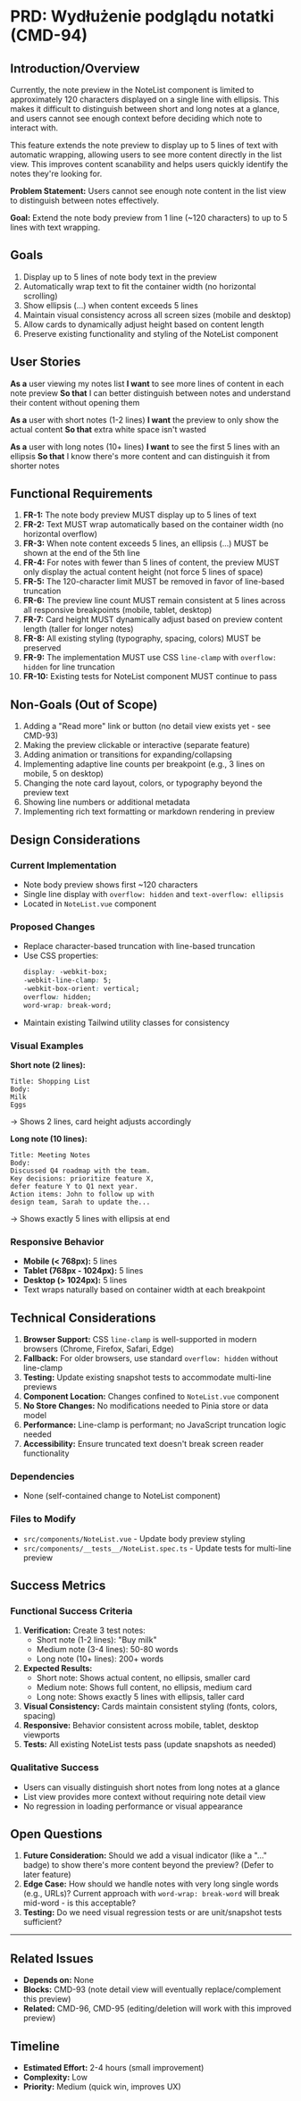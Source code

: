 # PRD: Wydłużenie podglądu notatki (CMD-94)

## Introduction/Overview

Currently, the note preview in the NoteList component is limited to approximately 120 characters displayed on a single line with ellipsis. This makes it difficult to distinguish between short and long notes at a glance, and users cannot see enough context before deciding which note to interact with.

This feature extends the note preview to display up to 5 lines of text with automatic wrapping, allowing users to see more content directly in the list view. This improves content scanability and helps users quickly identify the notes they're looking for.

**Problem Statement:** Users cannot see enough note content in the list view to distinguish between notes effectively.

**Goal:** Extend the note body preview from 1 line (~120 characters) to up to 5 lines with text wrapping.

## Goals

1. Display up to 5 lines of note body text in the preview
2. Automatically wrap text to fit the container width (no horizontal scrolling)
3. Show ellipsis (...) when content exceeds 5 lines
4. Maintain visual consistency across all screen sizes (mobile and desktop)
5. Allow cards to dynamically adjust height based on content length
6. Preserve existing functionality and styling of the NoteList component

## User Stories

**As a** user viewing my notes list
**I want** to see more lines of content in each note preview
**So that** I can better distinguish between notes and understand their content without opening them

**As a** user with short notes (1-2 lines)
**I want** the preview to only show the actual content
**So that** extra white space isn't wasted

**As a** user with long notes (10+ lines)
**I want** to see the first 5 lines with an ellipsis
**So that** I know there's more content and can distinguish it from shorter notes

## Functional Requirements

1. **FR-1:** The note body preview MUST display up to 5 lines of text
2. **FR-2:** Text MUST wrap automatically based on the container width (no horizontal overflow)
3. **FR-3:** When note content exceeds 5 lines, an ellipsis (...) MUST be shown at the end of the 5th line
4. **FR-4:** For notes with fewer than 5 lines of content, the preview MUST only display the actual content height (not force 5 lines of space)
5. **FR-5:** The 120-character limit MUST be removed in favor of line-based truncation
6. **FR-6:** The preview line count MUST remain consistent at 5 lines across all responsive breakpoints (mobile, tablet, desktop)
7. **FR-7:** Card height MUST dynamically adjust based on preview content length (taller for longer notes)
8. **FR-8:** All existing styling (typography, spacing, colors) MUST be preserved
9. **FR-9:** The implementation MUST use CSS `line-clamp` with `overflow: hidden` for line truncation
10. **FR-10:** Existing tests for NoteList component MUST continue to pass

## Non-Goals (Out of Scope)

1. Adding a "Read more" link or button (no detail view exists yet - see CMD-93)
2. Making the preview clickable or interactive (separate feature)
3. Adding animation or transitions for expanding/collapsing
4. Implementing adaptive line counts per breakpoint (e.g., 3 lines on mobile, 5 on desktop)
5. Changing the note card layout, colors, or typography beyond the preview text
6. Showing line numbers or additional metadata
7. Implementing rich text formatting or markdown rendering in preview

## Design Considerations

### Current Implementation

- Note body preview shows first ~120 characters
- Single line display with `overflow: hidden` and `text-overflow: ellipsis`
- Located in `NoteList.vue` component

### Proposed Changes

- Replace character-based truncation with line-based truncation
- Use CSS properties:
  ```css
  display: -webkit-box;
  -webkit-line-clamp: 5;
  -webkit-box-orient: vertical;
  overflow: hidden;
  word-wrap: break-word;
  ```
- Maintain existing Tailwind utility classes for consistency

### Visual Examples

**Short note (2 lines):**

```
Title: Shopping List
Body:
Milk
Eggs
```

→ Shows 2 lines, card height adjusts accordingly

**Long note (10 lines):**

```
Title: Meeting Notes
Body:
Discussed Q4 roadmap with the team.
Key decisions: prioritize feature X,
defer feature Y to Q1 next year.
Action items: John to follow up with
design team, Sarah to update the...
```

→ Shows exactly 5 lines with ellipsis at end

### Responsive Behavior

- **Mobile (< 768px):** 5 lines
- **Tablet (768px - 1024px):** 5 lines
- **Desktop (> 1024px):** 5 lines
- Text wraps naturally based on container width at each breakpoint

## Technical Considerations

1. **Browser Support:** CSS `line-clamp` is well-supported in modern browsers (Chrome, Firefox, Safari, Edge)
2. **Fallback:** For older browsers, use standard `overflow: hidden` without line-clamp
3. **Testing:** Update existing snapshot tests to accommodate multi-line previews
4. **Component Location:** Changes confined to `NoteList.vue` component
5. **No Store Changes:** No modifications needed to Pinia store or data model
6. **Performance:** Line-clamp is performant; no JavaScript truncation logic needed
7. **Accessibility:** Ensure truncated text doesn't break screen reader functionality

### Dependencies

- None (self-contained change to NoteList component)

### Files to Modify

- `src/components/NoteList.vue` - Update body preview styling
- `src/components/__tests__/NoteList.spec.ts` - Update tests for multi-line preview

## Success Metrics

### Functional Success Criteria

1. **Verification:** Create 3 test notes:
   - Short note (1-2 lines): "Buy milk"
   - Medium note (3-4 lines): 50-80 words
   - Long note (10+ lines): 200+ words
2. **Expected Results:**
   - Short note: Shows actual content, no ellipsis, smaller card
   - Medium note: Shows full content, no ellipsis, medium card
   - Long note: Shows exactly 5 lines with ellipsis, taller card
3. **Visual Consistency:** Cards maintain consistent styling (fonts, colors, spacing)
4. **Responsive:** Behavior consistent across mobile, tablet, desktop viewports
5. **Tests:** All existing NoteList tests pass (update snapshots as needed)

### Qualitative Success

- Users can visually distinguish short notes from long notes at a glance
- List view provides more context without requiring note detail view
- No regression in loading performance or visual appearance

## Open Questions

1. **Future Consideration:** Should we add a visual indicator (like a "..." badge) to show there's more content beyond the preview? (Defer to later feature)
2. **Edge Case:** How should we handle notes with very long single words (e.g., URLs)? Current approach with `word-wrap: break-word` will break mid-word - is this acceptable?
3. **Testing:** Do we need visual regression tests or are unit/snapshot tests sufficient?

---

## Related Issues

- **Depends on:** None
- **Blocks:** CMD-93 (note detail view will eventually replace/complement this preview)
- **Related:** CMD-96, CMD-95 (editing/deletion will work with this improved preview)

## Timeline

- **Estimated Effort:** 2-4 hours (small improvement)
- **Complexity:** Low
- **Priority:** Medium (quick win, improves UX)
